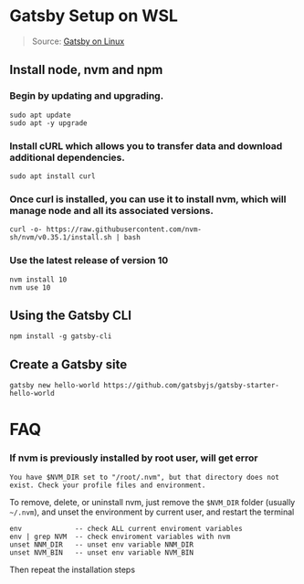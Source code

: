 [_metadata_:author]:    - ""
[_metadata_:date]:      - "10/10/2020"

# Gatsby Setup on WSL
> Source: [Gatsby on Linux](https://www.gatsbyjs.com/docs/gatsby-on-linux/)

## Install node, nvm and npm
### Begin by updating and upgrading.
```Shell
sudo apt update
sudo apt -y upgrade
```

### Install cURL which allows you to transfer data and download additional dependencies.
```Shell
sudo apt install curl
```

### Once curl is installed, you can use it to install nvm, which will manage node and all its associated versions.
```Shell
curl -o- https://raw.githubusercontent.com/nvm-sh/nvm/v0.35.1/install.sh | bash
```

### Use the latest release of version 10
```Shell
nvm install 10
nvm use 10
```

## Using the Gatsby CLI
```Shell
npm install -g gatsby-cli
```

## Create a Gatsby site
```Shell
gatsby new hello-world https://github.com/gatsbyjs/gatsby-starter-hello-world
```

# FAQ
### If nvm is previously installed by root user, will get error
```Shell
You have $NVM_DIR set to "/root/.nvm", but that directory does not exist. Check your profile files and environment.
```

To remove, delete, or uninstall nvm, just remove the `$NVM_DIR` folder (usually `~/.nvm`), and unset the environment by current user, and restart the terminal
```Shell
env             -- check ALL current enviroment variables
env | grep NVM  -- check enviroment variables with nvm
unset NNM_DIR   -- unset env variable NNM_DIR
unset NVM_BIN   -- unset env variable NVM_BIN
```
Then repeat the installation steps